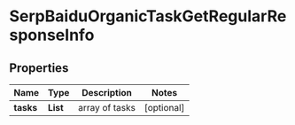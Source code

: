 # SerpBaiduOrganicTaskGetRegularResponseInfo


## Properties

| Name | Type | Description | Notes |
|------------ | ------------- | ------------- | -------------|
**tasks** | **List<SerpBaiduOrganicTaskGetRegularTaskInfo>** | array of tasks |[optional]|